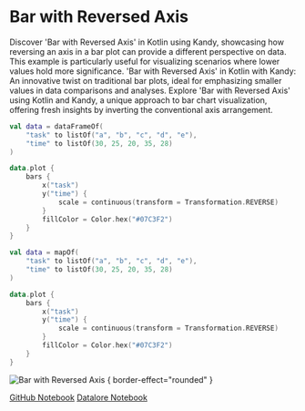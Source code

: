 # Bar with Reversed Axis

<web-summary>
Discover 'Bar with Reversed Axis' in Kotlin using Kandy, showcasing how reversing an axis in a bar plot can provide a different perspective on data.
This example is particularly useful for visualizing scenarios where lower values hold more significance.
</web-summary>

<card-summary>
'Bar with Reversed Axis' in Kotlin with Kandy:
An innovative twist on traditional bar plots, ideal for emphasizing smaller values in data comparisons and analyses.
</card-summary>

<link-summary>
Explore 'Bar with Reversed Axis' using Kotlin and Kandy, a unique approach to bar chart visualization,
offering fresh insights by inverting the conventional axis arrangement.
</link-summary>


<!---IMPORT org.jetbrains.kotlinx.kandy.letsplot.samples.Bars-->

<!---FUN bar_with_reversed_axis-->
<tabs>
<tab title="Dataframe">

```kotlin
val data = dataFrameOf(
    "task" to listOf("a", "b", "c", "d", "e"),
    "time" to listOf(30, 25, 20, 35, 28)
)

data.plot {
    bars {
        x("task")
        y("time") {
            scale = continuous(transform = Transformation.REVERSE)
        }
        fillColor = Color.hex("#07C3F2")
    }
}
```

</tab>
<tab title="Collections">

```kotlin
val data = mapOf(
    "task" to listOf("a", "b", "c", "d", "e"),
    "time" to listOf(30, 25, 20, 35, 28)
)

data.plot {
    bars {
        x("task")
        y("time") {
            scale = continuous(transform = Transformation.REVERSE)
        }
        fillColor = Color.hex("#07C3F2")
    }
}
```

</tab></tabs>
<!---END-->

![Bar with Reversed Axis](bar_with_reversed_axis.png) { border-effect="rounded" }

[//]: # (TODO)
<seealso style="cards">
       <category ref="example-ktnb">
           <a href="https://github.com/Kotlin/kandy/blob/main/examples/notebooks/lets-plot/samples/bars/bar_with_reversed_axis.ipynb" summary="View the notebook on our GitHub repository">GitHub Notebook</a>
           <a href="https://datalore.jetbrains.com/report/static/KQKedA4jDrKu63O53gEN0z/NFGYJFW8oMlsu5aROAxRGq" summary="Experiment with this example on Datalore">Datalore Notebook</a>
       </category>
</seealso>
